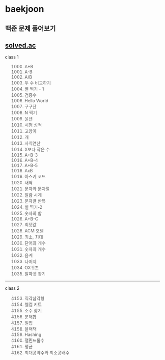 # baekjoon
백준 문제 풀어보기
---
[solved.ac](https://solved.ac/)
---
class 1
> 1000. A+B
> 1001. A-B
> 1008. A/B
> 1330. 두 수 비교하기
> 2438. 별 찍기 - 1
> 2475. 검증수
> 2557. Hello World
> 2739. 구구단
> 2741. N 찍기
> 2753. 윤년
> 9498. 시험 성적
> 10171. 고양이
> 10172. 개
> 10869. 사칙연산
> 10871. X보다 작은 수
> 10950. A+B-3
> 10951. A+B-4
> 10952. A+B-5
> 10998. AxB
> 11654. 아스키 코드
> 25083. 새싹
> 27866. 문자와 문자열
> 2884. 알람 시계
> 2675. 문자열 반복
> 2439. 별 찍기-2
> 11720. 숫자의 합
> 31403. A+B-C
> 2562. 최댓값
> 10250. ACM 호텔
> 10818. 최소, 최대
> 1152. 단어의 개수
> 2577. 숫자의 개수
> 2920. 음계
> 3052. 나머지
> 8958. OX퀴즈
> 10809. 알파벳 찾기
---
class 2
> 4153. 직각삼각형
> 30802. 웰컴 키트
> 1978. 소수 찾기
> 2231. 분해합
> 2292. 벌집
> 2798. 블랙잭
> 15829. Hashing
> 1259. 팰린드롬수
> 1546. 평균
> 2609. 최대공약수와 최소공배수